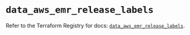 # `data_aws_emr_release_labels`

Refer to the Terraform Registry for docs: [`data_aws_emr_release_labels`](https://registry.terraform.io/providers/hashicorp/aws/4.67.0/docs/data-sources/emr_release_labels).
